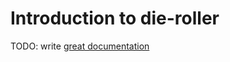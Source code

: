 # Introduction to die-roller

TODO: write [great documentation](http://jacobian.org/writing/what-to-write/)
